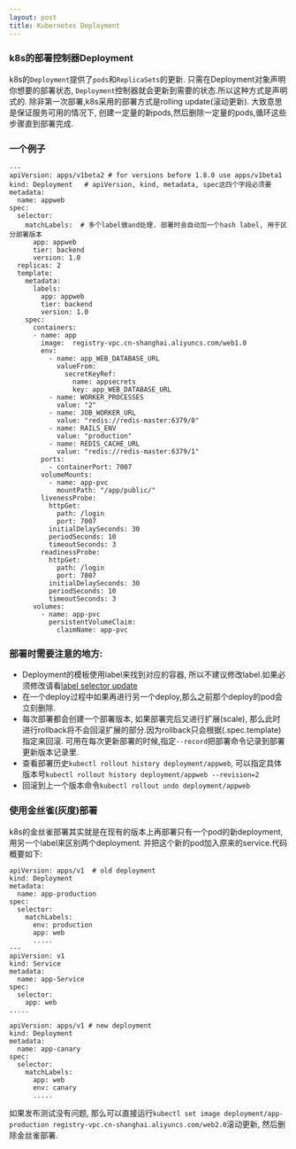 ```yaml
---
layout: post
title: Kubernetes Deployment
---
```


### k8s的部署控制器Deployment
k8s的`Deployment`提供了`pods`和`ReplicaSets`的更新.
只需在Deployment对象声明你想要的部署状态, `Deployment`控制器就会更新到需要的状态.所以这种方式是声明式的.
除非第一次部署,k8s采用的部署方式是rolling update(滚动更新). 大致意思是保证服务可用的情况下, 创建一定量的新pods,然后删除一定量的pods,循环这些步骤直到部署完成.

### 一个例子
```
---
apiVersion: apps/v1beta2 # for versions before 1.8.0 use apps/v1beta1
kind: Deployment   # apiVersion, kind, metadata, spec这四个字段必须要
metadata:
  name: appweb
spec:
  selector:
    matchLabels:  # 多个label做and处理. 部署时会自动加一个hash label, 用于区分部署版本
      app: appweb
      tier: backend
      version: 1.0
  replicas: 2
  template:
    metadata:
      labels:
        app: appweb
        tier: backend
        version: 1.0
    spec:
      containers:
      - name: app
        image:  registry-vpc.cn-shanghai.aliyuncs.com/web1.0
        env:
          - name: app_WEB_DATABASE_URL
            valueFrom:
              secretKeyRef:
                name: appsecrets
                key: app_WEB_DATABASE_URL
          - name: WORKER_PROCESSES
            value: "2"
          - name: JOB_WORKER_URL
            value: "redis://redis-master:6379/0"
          - name: RAILS_ENV
            value: "production"
          - name: REDIS_CACHE_URL
            value: "redis://redis-master:6379/1"
        ports:
          - containerPort: 7007
        volumeMounts:
          - name: app-pvc
            mountPath: "/app/public/"
        livenessProbe:
          httpGet:
            path: /login
            port: 7007
          initialDelaySeconds: 30
          periodSeconds: 10
          timeoutSeconds: 3
        readinessProbe:
          httpGet:
            path: /login
            port: 7007
          initialDelaySeconds: 30
          periodSeconds: 10
          timeoutSeconds: 3
      volumes:
        - name: app-pvc
          persistentVolumeClaim:
            claimName: app-pvc

```
### 部署时需要注意的地方:
- Deployment的模板使用label来找到对应的容器, 所以不建议修改label.如果必须修改请看[label selector update](https://kubernetes.io/docs/concepts/workloads/controllers/deployment/#label-selector-updates)
- 在一个deploy过程中如果再进行另一个deploy,那么之前那个deploy的pod会立刻删除.
- 每次部署都会创建一个部署版本, 如果部署完后又进行扩展(scale), 那么此时进行rollback将不会回滚扩展的部分.因为rollback只会根据(.spec.template)指定来回滚. 可用在每次更新部署的时候,指定`--record`把部署命令记录到部署更新版本记录里.
- 查看部署历史`kubectl rollout history deployment/appweb`, 可以指定具体版本号`kubectl rollout history deployment/appweb --revision=2`
- 回滚到上一个版本命令`kubectl rollout undo deployment/appweb`

### 使用金丝雀(灰度)部署
k8s的金丝雀部署其实就是在现有的版本上再部署只有一个pod的新deployment,用另一个label来区别两个deployment.
并把这个新的pod加入原来的service.代码概要如下:
```
apiVersion: apps/v1  # old deployment
kind: Deployment
metadata:
  name: app-production
spec:
  selector:
    matchLabels:
      env: production
      app: web
      .....
---
apiVersion: v1
kind: Service
metadata:
  name: app-Service
spec:
  selector:
    app: web
.....
```
```
apiVersion: apps/v1 # new deployment
kind: Deployment
metadata:
  name: app-canary
spec:
  selector:
    matchLabels:
      app: web
      env: canary
      .....
```
如果发布测试没有问题, 那么可以直接运行`kubectl set image deployment/app-production registry-vpc.cn-shanghai.aliyuncs.com/web2.0`滚动更新, 然后删除金丝雀部署.
